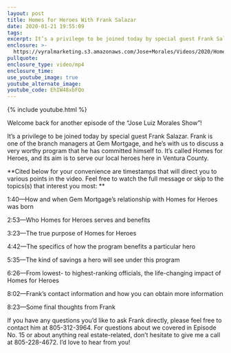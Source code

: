 ```yaml
---
layout: post
title: Homes for Heroes With Frank Salazar
date: 2020-01-21 19:55:09
tags:
excerpt: It’s a privilege to be joined today by special guest Frank Salazar.
enclosure: >-
  https://vyralmarketing.s3.amazonaws.com/Jose+Morales/Videos/2020/Homes+For+Heroes+With+Frank+Salazar+-+Southern+California+Real+Estate+Agent.mp4
pullquote:
enclosure_type: video/mp4
enclosure_time:
use_youtube_image: true
youtube_alternate_image:
youtube_code: EhIW48xbFQo
---
```


{% include youtube.html %}

Welcome back for another episode of the “Jose Luiz Morales Show”\!

It’s a privilege to be joined today by special guest Frank Salazar. Frank is one of the branch managers at Gem Mortgage, and he’s with us to discuss a very worthy program that he has committed himself to. It’s called Homes for Heroes, and its aim is to serve our local heroes here in Ventura County. &nbsp;&nbsp;&nbsp;

**Cited below for your convenience are timestamps that will direct you to various points in the video. Feel free to watch the full message or skip to the topics(s) that interest you most: **

1:40—How and when Gem Mortgage’s relationship with Homes for Heroes was born

2:53—Who Homes for Heroes serves and benefits

3:23—The true purpose of Homes for Heroes

4:42—The specifics of how the program benefits a particular hero

5:35—The kind of savings a hero will see under this program

6:26—From lowest- to highest-ranking officials, the life-changing impact of Homes for Heroes

8:02—Frank’s contact information and how you can obtain more information

8:23—Some final thoughts from Frank

If you have any questions you’d like to ask Frank directly, please feel free to contact him at 805-312-3964. For questions about we covered in Episode No. 15 or about anything real estate-related, don’t hesitate to give me a call at 805-228-4672. I’d love to hear from you\!